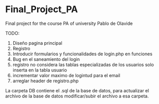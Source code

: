 # Final_Project_PA
Final project for the course PA of university Pablo de Olavide

TODO:

1. Diseño pagina principal
2. Registro
3. Introducir formularios y funcionalidades de login.php en funciones
4. Bug en el saneamiento del login
5. registro no considera las tablas especializadas de los usuarios solo inserta en la tabla usuario
6. incrementar valor maximo de logintud para el email
7. arreglar header de registro.php

La carpeta DB contiene el .sql de la base de datos, para actualizar el archivo de la base de datos modificar/subir el archivo a esa carpeta.
